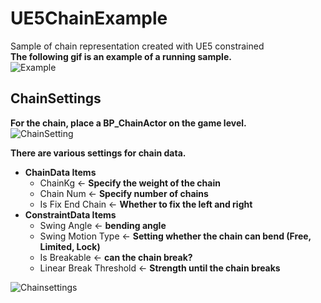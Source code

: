 # UE5ChainExample
Sample of chain representation created with UE5 constrained  
**The following gif is an example of a running sample.**  
![Example](https://media3.giphy.com/media/v1.Y2lkPTc5MGI3NjExN3ByYmpidDY2ZW11dXRmYWNwenFrdHVmem9oaGl1M2RmaTF5bm9vMiZlcD12MV9pbnRlcm5hbF9naWZfYnlfaWQmY3Q9Zw/5SN7weNIusY1TLCkwo/giphy.gif)

## ChainSettings
**For the chain, place a BP_ChainActor on the game level.**  
![ChainSetting](https://media4.giphy.com/media/v1.Y2lkPTc5MGI3NjExYWFyNThtZmszeWFxd3cyZDk4cjI5OWVsbHpidjh5OWN0dWppNGsxNiZlcD12MV9pbnRlcm5hbF9naWZfYnlfaWQmY3Q9Zw/g3hXHkxrUVCpXHwOoQ/giphy.gif)

**There are various settings for chain data.**
* **ChainData Items**
    * ChainKg ← **Specify the weight of the chain**
    * Chain Num ← **Specify number of chains**
    * Is Fix End Chain ← **Whether to fix the left and right**
* **ConstraintData Items**
    * Swing Angle ← **bending angle**
    * Swing Motion Type ← **Setting whether the chain can bend (Free, Limited, Lock)**
  * Is Breakable ← **can the chain break?**
  * Linear Break Threshold ← **Strength until the chain breaks**  

![Chainsettings](https://media2.giphy.com/media/v1.Y2lkPTc5MGI3NjExcm14MWNkbGJueWh0ZnNlcGQzM29ncTR4aWU1YWdqZWg5dHJsbmlkOSZlcD12MV9pbnRlcm5hbF9naWZfYnlfaWQmY3Q9Zw/4HFdxSyyvQnkUK9QJw/giphy.gif)
